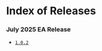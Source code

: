 # Index of Releases

### July 2025 EA Release
* [`1.0.2`][1.0.2]

[1.0.2]: https://support.ixiacom.com/version/kai-data-center-builder-102